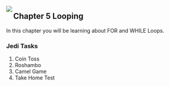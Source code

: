 <img align="left" src="http://hermonswebsites.com/Classes/CS/python.png"><H2>Chapter 5 Looping</H2>

In this chapter you will be learning about FOR and WHILE Loops. 


<h3>Jedi Tasks</h3>
<ol>
  <li>Coin Toss</li>
  <li>Roshambo</li>
  <li>Camel Game</li>
  <li>Take Home Test</li>
  </ol>

